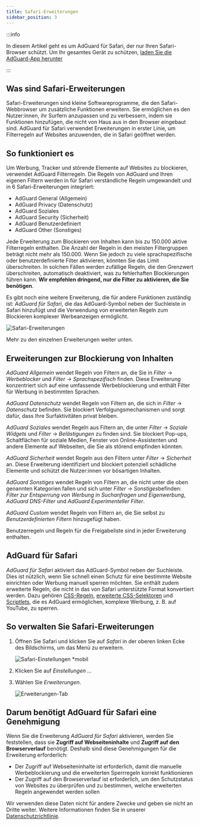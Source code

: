 ```yaml
---
title: Safari-Erweiterungen
sidebar_position: 3
---
```


:::info

In diesem Artikel geht es um AdGuard für Safari, der nur Ihren Safari-Browser schützt. Um Ihr gesamtes Gerät zu schützen, [laden Sie die AdGuard-App herunter](https://agrd.io/download-kb-adblock)

:::

## Was sind Safari-Erweiterungen

Safari-Erweiterungen sind kleine Softwareprogramme, die den Safari-Webbrowser um zusätzliche Funktionen erweitern. Sie ermöglichen es den Nutzer:innen, ihr Surfern anzupassen und zu verbessern, indem sie Funktionen hinzufügen, die nicht von Haus aus in den Browser eingebaut sind. AdGuard für Safari verwendet Erweiterungen in erster Linie, um Filterregeln auf Websites anzuwenden, die in Safari geöffnet werden.

## So funktioniert es

Um Werbung, Tracker und störende Elemente auf Websites zu blockieren, verwendet AdGuard Filterregeln. Die Regeln von AdGuard und Ihren eigenen Filtern werden in für Safari verständliche Regeln umgewandelt und in 6 Safari-Erweiterungen integriert:

- AdGuard General (Allgemein)
- AdGuard Privacy (Datenschutz)
- AdGuard Soziales
- AdGuard Security (Sicherheit)
- AdGuard Benutzerdefiniert
- AdGuard Other (Sonstiges)

Jede Erweiterung zum Blockieren von Inhalten kann bis zu 150.000 aktive Filterregeln enthalten. Die Anzahl der Regeln in den meisten Filtergruppen beträgt nicht mehr als 150.000. Wenn Sie jedoch zu viele sprachspezifische oder benutzerdefinierte Filter aktivieren, könnten Sie das Limit überschreiten. In solchen Fällen werden zufällige Regeln, die den Grenzwert überschreiten, automatisch deaktiviert, was zu fehlerhaften Blockierungen führen kann. **Wir empfehlen dringend, nur die Filter zu aktivieren, die Sie benötigen**.

Es gibt noch eine weitere Erweiterung, die für andere Funktionen zuständig ist: *AdGuard für Safari*, die das AdGuard-Symbol neben der Suchleiste in Safari hinzufügt und die Verwendung von erweiterten Regeln zum Blockieren komplexer Werbeanzeigen ermöglicht.

![Safari-Erweiterungen](https://cdn.adtidy.org/content/kb/ad_blocker/safari/adguard-for-safari-icon1.png)

Mehr zu den einzelnen Erweiterungen weiter unten.

## Erweiterungen zur Blockierung von Inhalten

*AdGuard Allgemein* wendet Regeln von Filtern an, die Sie in *Filter* → *Werbeblocker* und *Filter* → *Sprachspezifisch* finden. Diese Erweiterung konzentriert sich auf eine umfassende Werbeblockierung und enthält Filter für Werbung in bestimmten Sprachen.

*AdGuard Datenschutz* wendet Regeln von Filtern an, die sich in *Filter* → *Datenschutz* befinden. Sie blockiert Verfolgungsmechanismen und sorgt dafür, dass Ihre Surfaktivitäten privat bleiben.

*AdGuard Soziales* wendet Regeln aus Filtern an, die unter *Filter* → *Soziale Widgets* und *Filter* → *Belästigungen* zu finden sind. Sie blockiert Pop-ups, Schaltflächen für soziale Medien, Fenster von Online-Assistenten und andere Elemente auf Webseiten, die Sie als störend empfinden könnten.

*AdGuard Sicherheit* wendet Regeln aus den Filtern unter *Filter* → *Sicherheit* an. Diese Erweiterung identifiziert und blockiert potenziell schädliche Elemente und schützt die Nutzer:innen vor bösartigen Inhalten.

*AdGuard Sonstiges* wendet Regeln von Filtern an, die nicht unter die oben genannten Kategorien fallen und sich unter *Filter* → *Sonstiges*befinden: *Filter zur Entsperrung von Werbung in Suchanfragen und Eigenwerbung*, *AdGuard DNS-Filter* und *AdGuard Experimenteller Filter*.

*AdGuard Custom* wendet Regeln von Filtern an, die Sie selbst zu *Benutzerdefinierten Filtern* hinzugefügt haben.

Benutzerregeln und Regeln für die Freigabeliste sind in jeder Erweiterung enthalten.

## AdGuard für Safari

*AdGuard für Safari* aktiviert das AdGuard-Symbol neben der Suchleiste. Dies ist nützlich, wenn Sie schnell einen Schutz für eine bestimmte Website einrichten oder Werbung manuell sperren möchten. Sie enthält zudem erweiterte Regeln, die nicht in das von Safari unterstützte Format konvertiert werden. Dazu gehören [CSS-Regeln](/general/ad-filtering/create-own-filters#cosmetic-css-rules), [erweiterte CSS-Selektoren](/general/ad-filtering/create-own-filters#extended-css-selectors) und [Scriptlets](/general/ad-filtering/create-own-filters#scriptlets), die es AdGuard ermöglichen, komplexe Werbung, z. B. auf YouTube, zu sperren.

## So verwalten Sie Safari-Erweiterungen

1. Öffnen Sie Safari und klicken Sie auf *Safari* in der oberen linken Ecke des Bildschirms, um das Menü zu erweitern.

    ![Safari-Einstellungen *mobil](https://cdn.adtidy.org/content/kb/ad_blocker/safari/adguard-for-safari-settings1.png)

1. Klicken Sie auf *Einstellungen …*

1. Wählen Sie *Erweiterungen*.

    ![Erweiterungen-Tab](https://cdn.adtidy.org/content/kb/ad_blocker/safari/adguard-for-safari-extensions1.png)

## Darum benötigt AdGuard für Safari eine Genehmigung

Wenn Sie die Erweiterung *AdGuard für Safari* aktivieren, werden Sie feststellen, dass sie **Zugriff auf Webseiteninhalte** und **Zugriff auf den Browserverlauf** benötigt. Deshalb sind diese Genehmigungen für die Erweiterung erforderlich:

- Der Zugriff auf Webseiteninhalte ist erforderlich, damit die manuelle Werbeblockierung und die erweiterten Sperrregeln korrekt funktionieren
- Der Zugriff auf den Browserverlauf ist erforderlich, um den Schutzstatus von Websites zu überprüfen und zu bestimmen, welche erweiterten Regeln angewendet werden sollen

Wir verwenden diese Daten nicht für andere Zwecke und geben sie nicht an Dritte weiter. Weitere Informationen finden Sie in unserer [Datenschutzrichtlinie](https://adguard.com/privacy.html).
